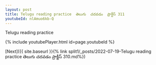 ```yaml
---
layout: post
title: Telugu reading practice  తెలుగు  చదవడం  ప్రాక్టీస్ 311
youtubeId: nlAmuo6kb-Q
---
```

 
 
Telugu reading practice
 
 
 
 
 


{% include youtubePlayer.html id=page.youtubeId %}
 
[Next]({{ site.baseurl }}{% link  split1/_posts/2022-07-19-Telugu reading practice  తెలుగు  చదవడం  ప్రాక్టీస్ 310.md%})
 
